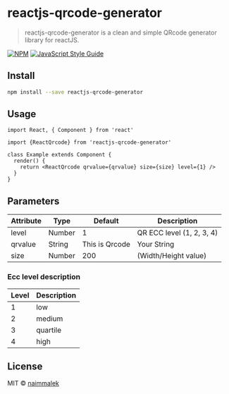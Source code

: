 # reactjs-qrcode-generator

> reactjs-qrcode-generator is a clean and simple QRcode generator library for reactJS.

[![NPM](https://img.shields.io/npm/v/reactjs-qrcode-generator.svg)](https://www.npmjs.com/package/reactjs-qrcode-generator) [![JavaScript Style Guide](https://img.shields.io/badge/code_style-standard-brightgreen.svg)](https://standardjs.com)

## Install

```bash
npm install --save reactjs-qrcode-generator
```

## Usage

```tsx
import React, { Component } from 'react'

import {ReactQrcode} from 'reactjs-qrcode-generator'

class Example extends Component {
  render() {
    return <ReactQrcode qrvalue={qrvalue} size={size} level={1} />
  }
}
```

## Parameters

| Attribute        | Type           | Default | Description  |
| ------------- |-------------| -----|------------|
| level | Number | 1    | QR ECC level (1, 2, 3, 4) |
| qrvalue      | String | This is Qrcode | Your String |
| size      | Number | 200     | (Width/Height value) |

### Ecc level description

| Level        | Description  |
| -------------|------------  |
| 1            | low          |
| 2            | medium       |
| 3            | quartile     |
| 4            | high         |


## License

MIT © [naimmalek](https://github.com/naimmalek)
